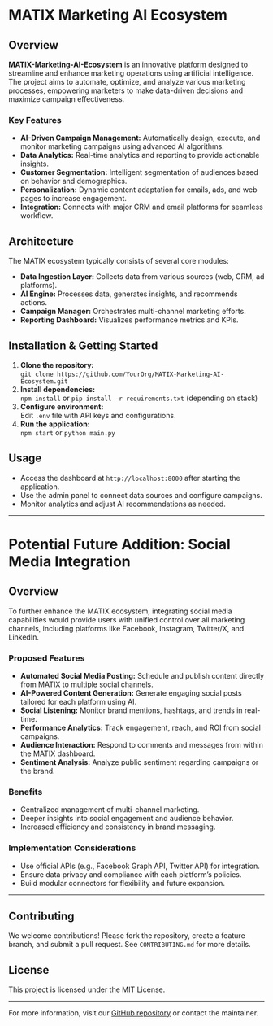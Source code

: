 # MATIX Marketing AI Ecosystem

## Overview

**MATIX-Marketing-AI-Ecosystem** is an innovative platform designed to streamline and enhance marketing operations using artificial intelligence. The project aims to automate, optimize, and analyze various marketing processes, empowering marketers to make data-driven decisions and maximize campaign effectiveness.

### Key Features

- **AI-Driven Campaign Management:** Automatically design, execute, and monitor marketing campaigns using advanced AI algorithms.
- **Data Analytics:** Real-time analytics and reporting to provide actionable insights.
- **Customer Segmentation:** Intelligent segmentation of audiences based on behavior and demographics.
- **Personalization:** Dynamic content adaptation for emails, ads, and web pages to increase engagement.
- **Integration:** Connects with major CRM and email platforms for seamless workflow.

## Architecture

The MATIX ecosystem typically consists of several core modules:
- **Data Ingestion Layer:** Collects data from various sources (web, CRM, ad platforms).
- **AI Engine:** Processes data, generates insights, and recommends actions.
- **Campaign Manager:** Orchestrates multi-channel marketing efforts.
- **Reporting Dashboard:** Visualizes performance metrics and KPIs.

## Installation & Getting Started

1. **Clone the repository:**  
   `git clone https://github.com/YourOrg/MATIX-Marketing-AI-Ecosystem.git`
2. **Install dependencies:**  
   `npm install` or `pip install -r requirements.txt` (depending on stack)
3. **Configure environment:**  
   Edit `.env` file with API keys and configurations.
4. **Run the application:**  
   `npm start` or `python main.py`

## Usage

- Access the dashboard at `http://localhost:8000` after starting the application.
- Use the admin panel to connect data sources and configure campaigns.
- Monitor analytics and adjust AI recommendations as needed.

---

# Potential Future Addition: Social Media Integration

## Overview

To further enhance the MATIX ecosystem, integrating social media capabilities would provide users with unified control over all marketing channels, including platforms like Facebook, Instagram, Twitter/X, and LinkedIn.

### Proposed Features

- **Automated Social Media Posting:** Schedule and publish content directly from MATIX to multiple social channels.
- **AI-Powered Content Generation:** Generate engaging social posts tailored for each platform using AI.
- **Social Listening:** Monitor brand mentions, hashtags, and trends in real-time.
- **Performance Analytics:** Track engagement, reach, and ROI from social campaigns.
- **Audience Interaction:** Respond to comments and messages from within the MATIX dashboard.
- **Sentiment Analysis:** Analyze public sentiment regarding campaigns or the brand.

### Benefits

- Centralized management of multi-channel marketing.
- Deeper insights into social engagement and audience behavior.
- Increased efficiency and consistency in brand messaging.

### Implementation Considerations

- Use official APIs (e.g., Facebook Graph API, Twitter API) for integration.
- Ensure data privacy and compliance with each platform’s policies.
- Build modular connectors for flexibility and future expansion.

---

## Contributing

We welcome contributions! Please fork the repository, create a feature branch, and submit a pull request. See `CONTRIBUTING.md` for more details.

## License

This project is licensed under the MIT License.

---

For more information, visit our [GitHub repository](https://github.com/YourOrg/MATIX-Marketing-AI-Ecosystem) or contact the maintainer.
